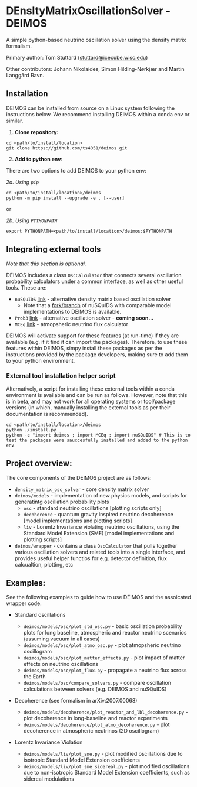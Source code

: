 # DEnsItyMatrixOscillationSolver - DEIMOS

A simple python-based neutrino oscillation solver using the density matrix formalism.

Primary author: Tom Stuttard (stuttard@icecube.wisc.edu)

Other contributors: Johann Nikolaides, Simon Hilding-Nørkjær and Martin Langgård Ravn.


## Installation

DEIMOS can be installed from source on a Linux system following the instructions below. We recommend installing DEIMOS within a conda env or similar.

1) **Clone repository:**

```
cd <path/to/install/location>
git clone https://github.com/ts4051/deimos.git
```

2) **Add to python env**:

There are two options to add DEIMOS to your python env:

*2a. Using `pip`*

```
cd <path/to/install/location>/deimos
python -m pip install --upgrade -e . [--user]
```

or 


*2b. Using `PYTHONPATH`*

```
export PYTHONPATH=<path/to/install/location>/deimos:$PYTHONPATH
```


## Integrating external tools

*Note that this section is optional.*

DEIMOS includes a class `OscCalculator` that connects several oscillation probability calculators under a common interface, as well as other useful tools. These are:

* `nuSQuIDS` [link](https://github.com/arguelles/nuSQuIDS) - alternative density matrix based oscillation solver
  * Note that a [fork/branch](https://github.com/ts4051/nuSQuIDS/tree/bsm) of nuSQuIDS with comparable model implementations to DEIMOS is available.
* `Prob3` [link](https://github.com/rogerwendell/Prob3plusplusS) - alternative oscillation solver - **coming soon...**
* `MCEq` [link](https://github.com/mceq-project/MCEq) - atmopsheric neutrino flux calculator

DEIMOS will activate support for these features (at run-time) if they are available (e.g. if it find it can import the packages). Therefore, to use these features within DEIMOS, simpy install these packages as per the instructions provided by the package developers, making sure to add them to your python environment.

### External tool installation helper script

Alternatively, a script for installing these external tools within a conda environment is available and can be run as follows. However, note that this is in beta, and may not work for all operating systems or tool/package versions (in which, manually installing the external tools as per their documentation is recommended).

```
cd <path/to/install/location>/deimos
python ./install.py
python -c "import deimos ; import MCEq ; import nuSQuIDS" # This is to test the packages were sauccesfully installed and added to the python env
```

## Project overview:

The core components of the DEIMOS project are as follows:

* `density_matrix_osc_solver` - core density matrix solver
* `deimos/models` - implementation of new physics models, and scripts for generatintg oscillation probability plots
  * `osc` - standard neutrino oscillations [plotting scripts only]
  * `decoherence` - quantum gravity inspired neutrino decoherence [model implementations and plotting scripts]
  * `liv` - Lorentz Invariance violating neutrino oscillations, using the Standard Model Extension (SME) [model implementations and plotting scripts]
* `deimos/wrapper` - contains a class `OscCalculator` that pulls together various oscillation solvers and related tools into a single interface, and provides useful helper functios for e.g. detector definition, flux calcualtion, plotting, etc


## Examples:

See the following examples to guide how to use DEIMOS and the assoicated wrapper code.

* Standard oscillations
  * `deimos/models/osc/plot_std_osc.py` - basic oscillation probability plots for long baseline, atmospheric and reactor neutrino scenarios (assuming vacuum in all cases)
  * `deimos/models/osc/plot_atmo_osc.py` - plot atmopsheric neutrino oscillogram
  * `deimos/models/osc/plot_matter_effects.py` - plot impact of matter effects on neutrino oscillations
  * `deimos/models/osc/plot_flux.py` - propagate a neutrino flux across the Earth
  * `deimos/models/osc/compare_solvers.py` - compare oscillation calculations between solvers (e.g. DEIMOS and nuSQuIDS)

* Decoherence (see formalism in arXiv:2007.00068)
  * `deimos/models/decoherence/plot_reactor_and_lbl_decoherence.py` - plot decoherence in long-baseline and reactor experiments
  * `deimos/models/decoherence/plot_atmo_decoherence.py` - plot decoherence in atmospheric neutrinos (2D oscillogram)

* Lorentz Invariance Violation
  * `deimos/models/liv/plot_sme.py` - plot modified oscillations due to isotropic Standard Model Extension coefficients
  * `deimos/models/liv/plot_sme_sidereal.py` - plot modified oscillations due to non-isotropic Standard Model Extension coefficients, such as sidereal modulations


